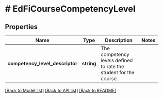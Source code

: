 # # EdFiCourseCompetencyLevel

## Properties

Name | Type | Description | Notes
------------ | ------------- | ------------- | -------------
**competency_level_descriptor** | **string** | The competency levels defined to rate the student for the course. |

[[Back to Model list]](../../README.md#models) [[Back to API list]](../../README.md#endpoints) [[Back to README]](../../README.md)
